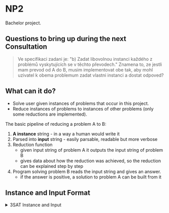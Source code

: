 # NP2

Bachelor project.

## Questions to bring up during the next Consultation

> Ve specifikaci zadani je:
> "b) Zadat libovolnou instanci každého z problémů vyskytujících se v těchto převodech."
> Znamena to, ze jestli mam prevod od A do B, musim implementovat obe tak, 
> aby mohl uzivatel k obema problemum zadat vlastni instanci a dostat odpoved?

## What can it do?

- Solve user given instances of problems that occur in this project.
- Reduce instances of problems to instances of other problems (only some reductions are implemented).

The basic pipeline of reducing a problem A to B:

1. **A instance** string - in a way a human would write it
2. Parsed into **input** string - easily parsable, readable but more verbose
3. Reduction function 
    - given input string of problem A it outputs the input string of problem B
    - gives data about how the reduction was achieved, so the reduction can be explained step by step
4. Program solving problem B reads the input string and gives an answer.
    - if the answer is positive, a solution to problem A can be built from it

## Instance and Input Format

<details>
<summary>3SAT Instance and Input</summary>

Formula written normally with ORs and ANDs and groupings.

```
(x1 OR NOT x2 OR x3) AND (x2 OR x3)
(x1 || !x2 || x3) && (x2 || x3)
```

This formula gets parsed into a string that is easily parsable by other programs.

```
n m   // n = number of variables, m = number of clauses

x1    // n variables written below one another
x2
...
xn

x1 !x2 !x4 // m clauses with negation specified by "!" prefix
x2 x3
...
```
<details>

<details>
<summary>Graph Instance and Input</summary>

Instance consists of vertices and edges. If vertices are present in edges, they don't have to be specified by the user explicitely.
However if there is a singleton vertex, it must be written out as a single word on a line.
```
x_0
x_6
x_7
x_0 x_2
x_0 x_4
x_0 x_5
x_1 x_4
x_1 x_5
x_2 x_3
x_2 x_4
x_4 x_5
```

This instance gets converted into input string.

```
6 8  // number of vertices n and edges m

x_0  // vertices listed on n lines
x_1
x_2
x_3
x_4
x_5

x_0 x_2 // edges listed on m lines
x_0 x_4
x_0 x_5
x_1 x_4
x_1 x_5
x_2 x_3
x_2 x_4
x_4 x_5
```
</details>

<details>
<summary>SSP Instance and Input</summary>

Instance consists of the target sum as the first number. Next up are numbers in the (multi)set S.

```
1111333 

1000100 
1000010
100111
100000
10101
10010
1001
1000
100
100
10
10
1
1
```

Input is consistent with the number of digits on each line.

```
14 7    // n = number of numbers in the set S; m = number of digits they have 

1111333 // the target sum with m digits

1000100 // n numbers in set S with m digits
1000010
0100111
0100000
0010101
0010010
0001001
0001000
0000100
0000100
0000010
0000010
0000001
0000001
```
</details>

